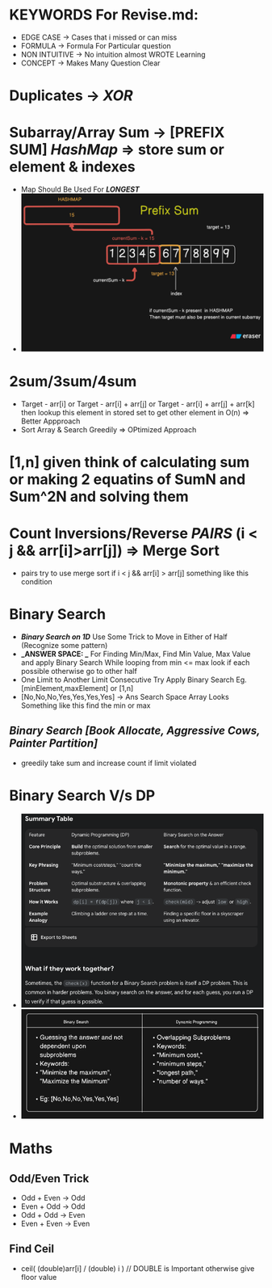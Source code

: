 # KEYWORDS For Revise.md:

- EDGE CASE     -> Cases that i missed or can miss
- FORMULA       -> Formula For Particular question
- NON INTUITIVE -> No intuition almost WROTE Learning
- CONCEPT       -> Makes Many Question Clear

# Duplicates -> _XOR_

# Subarray/Array Sum -> [PREFIX SUM] _HashMap_ => store sum or element & indexes

- Map Should Be Used For **_LONGEST_**
- ![alt text](images/diagram-export-8-21-2025-11_00_47-PM.svg)

# 2sum/3sum/4sum

- Target - arr[i] or Target - arr[i] + arr[j] or Target - arr[i] + arr[j] + arr[k] then lookup this element in stored set to get other element in O(n) => Better Appproach
- Sort Array & Search Greedily => OPtimized Approach

# [1,n] given think of calculating sum or making 2 equatins of SumN and Sum^2N and solving them

# Count Inversions/Reverse _PAIRS_ (i < j && arr[i]>arr[j]) => Merge Sort

- pairs try to use merge sort if i < j && arr[i] > arr[j] something like this condition

# Binary Search

- ***Binary Search on 1D*** Use Some Trick to Move in Either of Half (Recognize some pattern)
- **_ANSWER SPACE: _** For Finding Min/Max, Find Min Value, Max Value and apply Binary Search While looping from min <= max look if each possible otherwise go to other half
- One Limit to Another Limit Consecutive Try Apply Binary Search Eg. [minElement,maxElement] or [1,n]
- [No,No,No,Yes,Yes,Yes,Yes] -> Ans Search Space Array Looks Something like this find the min or max

## ***Binary Search [Book Allocate, Aggressive Cows, Painter Partition]***
- greedily take sum and  increase count if limit violated



# Binary Search V/s DP
- ![alt text](<images/Screen Shot 2025-08-30 at 2.58.11 AM.png>)
- ![alt text](<images/Screen Shot 2025-08-30 at 2.58.46 AM.png>)


# Maths
## Odd/Even Trick
- Odd + Even -> Odd
- Even + Odd -> Odd
- Odd + Odd -> Even
- Even + Even -> Even

## Find Ceil
- ceil( (double)arr[i] / (double) i )  // DOUBLE is Important otherwise give floor value